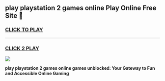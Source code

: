 
## play playstation 2 games online Play Online Free Site 👋
<h3>
<a href="https://download.freeplayer.one?title=play_playstation_2_games_online&ref=21F">CLICK TO PLAY</a></h3>
<hr>

<h3>
<a href="https://download.freeplayer.one?title=play_playstation_2_games_online&ref=21F">CLICK 2 PLAY</a>
  
</h3>

<a href="https://download.freeplayer.one?title=play_playstation_2_games_online&ref=21F"><img src="https://cdnb.artstation.com/p/assets/images/images/032/539/853/original/anto-thomas-button-gif.gif"></a>


**play playstation 2 games online games unblocked: Your Gateway to Fun and Accessible Online Gaming**
